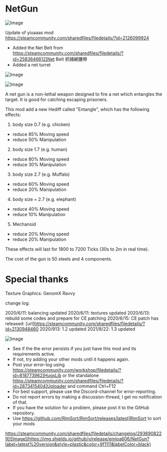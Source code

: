 # NetGun

![Image](https://i.imgur.com/buuPQel.png)

Update of yiuaaas mod
https://steamcommunity.com/sharedfiles/filedetails/?id=2126099924

- Added the Net Belt from https://steamcommunity.com/sharedfiles/filedetails/?id=2583646612]Net Belt 抓捕網腰帶
- Added a net turret

![Image](https://i.imgur.com/pufA0kM.png)

	
![Image](https://i.imgur.com/Z4GOv8H.png)

A net gun is a non-lethal weapon designed to fire a net which entangles the target. It is good for catching escaping prisoners.

This mod add a new Hediff called "Entangle", which has the following effects:

1. body size  0.7 (e.g. chicken)
- reduce 85% Moving speed
- reduce 50% Manipulation

2. body size  1.7  (e.g. human)
- reduce 80% Moving speed
- reduce 30% Manipulation

3. body size  2.7 (e.g. Muffalo)
- reduce 60% Moving speed
- reduce 20% Manipulation

4. body size = 2.7 (e.g. elephant)
- reduce 40% Moving speed
- reduce 10% Manipulation

5. Mechanoid
- reduce 20% Moving speed
- reduce 20% Manipulation

These effects will last for 1800 to 7200 Ticks (30s to 2m in real time).

The cost of the gun is 50 steels and 4 components.

# Special thanks

Texture Graphics:
GenomX 
Ravvy 

change log:

2020/6/11: balancing updated
2020/6/11: textures updated
2020/6/13: rebuild some codes and prepare for CE patching
2020/6/15: CE patch has released: [url]https://steamcommunity.com/sharedfiles/filedetails/?id=2130948460
2020/913: 1.2 updated
2021/8/22: 1.3 updated
	
![Image](https://i.imgur.com/PwoNOj4.png)



-  See if the the error persists if you just have this mod and its requirements active.
-  If not, try adding your other mods until it happens again.
-  Post your error-log using https://steamcommunity.com/workshop/filedetails/?id=818773962]HugsLib or the standalone https://steamcommunity.com/sharedfiles/filedetails/?id=2873415404]Uploader and command Ctrl+F12
-  For best support, please use the Discord-channel for error-reporting.
-  Do not report errors by making a discussion-thread, I get no notification of that.
-  If you have the solution for a problem, please post it to the GitHub repository.
-  Use https://github.com/RimSort/RimSort/releases/latest]RimSort to sort your mods



https://steamcommunity.com/sharedfiles/filedetails/changelog/2936908229]![Image](https://img.shields.io/github/v/release/emipa606/NetGun?label=latest%20version&style=plastic&color=9f1111&labelColor=black)

